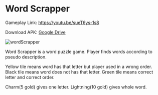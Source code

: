 # Word Scrapper



  Gameplay Link: https://youtu.be/sueT6ys-1s8
  
  Download APK: [Google Drive](https://drive.google.com/drive/folders/1gt929S-dGiFW6MBxv4m8KOZ0hI-i3WJT?usp=drive_link)
  
  ![wordScrapper](https://user-images.githubusercontent.com/76924597/210425581-402d0f97-5f2a-45b2-98c6-cf03f5505e73.jpg)


  
  Word Scrapper is a word puzzle game. Player finds words according to pseudo description.
  
  Yellow tile means word has that letter but player used in a wrong order.
  Black tile means word does not has that letter.
  Green tile means correct letter and correct order.
  
  Charm(5 gold) gives one letter.
  Lightning(10 gold) gives whole word.
